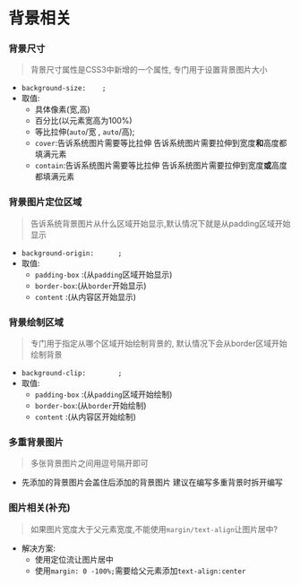 # 背景相关

### 背景尺寸

> 背景尺寸属性是CSS3中新增的一个属性, 专门用于设置背景图片大小

* `background-size:    ;`
* 取值:
  * 具体像素\(宽,高\)
  * 百分比\(以元素宽高为100%\)
  * 等比拉伸\(`auto`/宽 , `auto`/高\);
  * `cover`:告诉系统图片需要等比拉伸 告诉系统图片需要拉伸到宽度**和**高度都填满元素
  * `contain`:告诉系统图片需要等比拉伸 告诉系统图片需要拉伸到宽度**或**高度都填满元素

### 背景图片定位区域

> 告诉系统背景图片从什么区域开始显示,默认情况下就是从padding区域开始显示

* `background-origin:      ;`
* 取值:
  * `padding-box` :\(从`padding`区域开始显示\)
  * `border-box`:\(从`border`开始显示\)
  * `content` :\(从内容区开始显示\)

### 背景绘制区域

> 专门用于指定从哪个区域开始绘制背景的, 默认情况下会从border区域开始绘制背景

* `background-clip:        ;`
* 取值:
  * `padding-box` :\(从`padding`区域开始绘制\)
  * `border-box`:\(从`border`开始绘制\)
  * `content` :\(从内容区开始绘制\)

### 多重背景图片

> 多张背景图片之间用逗号隔开即可

* 先添加的背景图片会盖住后添加的背景图片 建议在编写多重背景时拆开编写

### 图片相关\(补充\)

> 如果图片宽度大于父元素宽度,不能使用`margin/text-align`让图片居中?

* 解决方案:
  * 使用定位流让图片居中
  * 使用`margin: 0 -100%;`需要给父元素添加`text-align:center`



